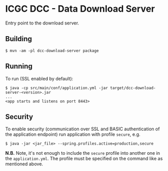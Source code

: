 # ICGC DCC - Data Download Server

Entry point to the download server.

## Building

```shell
$ mvn -am -pl dcc-download-server package
```


## Running

To run (SSL enabled by default):

```shell
$ java -cp src/main/conf/application.yml -jar target/dcc-download-server-<version>.jar 
...
<app starts and listens on port 8443>
```

## Security
To enable security (communication over SSL and BASIC authentication of the application endpoint) run application with profile `secure`, e.g. 

```shell
$ java -jar <jar_file> --spring.profiles.active=production,secure
```

**N.B.** Note, it's not enough to include the `secure` profile into another one in the `application.yml`. The profile must be specified on the command like as mentioned above.
